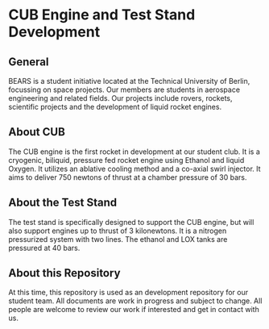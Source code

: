# CUB Engine and Test Stand Development
## General
BEARS is a student initiative located at the Technical University of Berlin, focussing on space projects. Our members are students in aerospace engineering and related fields. Our projects include rovers, rockets, scientific projects and the development of liquid rocket engines.

## About CUB
The CUB engine is the first rocket in development at our student club. It is a cryogenic, biliquid, pressure fed rocket engine using Ethanol and liquid Oxygen. It utilizes an ablative cooling method and a co-axial swirl injector. It aims to deliver 750 newtons of thrust at a chamber pressure of 30 bars.

## About the Test Stand
The test stand is specifically designed to support the CUB engine, but will also support engines up to thrust of 3 kilonewtons. It is a nitrogen pressurized system with two lines. The ethanol and LOX tanks are pressured at 40 bars. 

## About this Repository
At this time, this repository is used as an development repository for our student team. All documents are work in progress and subject to change. All people are welcome to review our work if interested and get in contact with us.
